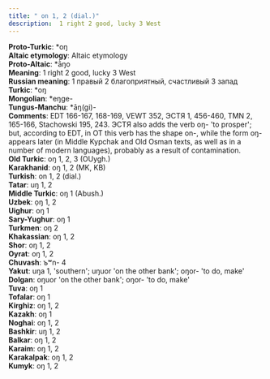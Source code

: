 ```yaml
---
title: " on 1, 2 (dial.)"
description:  1 right 2 good, lucky 3 West
---
```


<strong>Proto-Turkic</strong>:  *oŋ<br>
<strong>Altaic etymology</strong>:  Altaic etymology<br>
<strong> Proto-Altaic</strong>:  *ā̀ŋo<br>
<strong>Meaning</strong>:  1 right 2 good, lucky 3 West<br>
<strong>Russian meaning</strong>:  1 правый 2 благоприятный, счастливый 3 запад<br>
<strong>Turkic</strong>:  *oŋ<br>
<strong>Mongolian</strong>:  *eŋge-<br>
<strong>Tungus-Manchu</strong>:  *āŋ(gi)-<br>
<strong>Comments</strong>:  EDT 166-167, 168-169, VEWT 352, ЭСТЯ 1, 456-460, TMN 2, 165-166, Stachowski 195, 243. ЭСТЯ also adds the verb oŋ- 'to prosper'; but, according to EDT, in OT this verb has the shape on-, while the form oŋ- appears later (in Middle Kypchak and Old Osman texts, as well as in a number of modern languages), probably as a result of contamination.<br>
<strong>Old Turkic</strong>:  oŋ 1, 2, 3 (OUygh.)<br>
<strong>Karakhanid</strong>:  oŋ 1, 2 (MK, KB)<br>
<strong>Turkish</strong>:  on 1, 2 (dial.)<br>
<strong>Tatar</strong>:  uŋ 1, 2<br>
<strong>Middle Turkic</strong>:  oŋ 1 (Abush.)<br>
<strong>Uzbek</strong>:  ọŋ 1, 2<br>
<strong>Uighur</strong>:  oŋ 1<br>
<strong>Sary-Yughur</strong>:  oŋ 1<br>
<strong>Turkmen</strong>:  oŋ 2<br>
<strong>Khakassian</strong>:  oŋ 1, 2<br>
<strong>Shor</strong>:  oŋ 1, 2<br>
<strong>Oyrat</strong>:  oŋ 1, 2<br>
<strong>Chuvash</strong>:  ъʷn- 4<br>
<strong>Yakut</strong>:  uŋa 1, 'southern'; uŋuor 'on the other bank'; oŋor- 'to do, make'<br>
<strong>Dolgan</strong>:  oŋuor 'on the other bank'; oŋor- 'to do, make'<br>
<strong>Tuva</strong>:  oŋ 1<br>
<strong>Tofalar</strong>:  oŋ 1<br>
<strong>Kirghiz</strong>:  oŋ 1, 2<br>
<strong>Kazakh</strong>:  oŋ 1<br>
<strong>Noghai</strong>:  oŋ 1, 2<br>
<strong>Bashkir</strong>:  uŋ 1, 2<br>
<strong>Balkar</strong>:  oŋ 1, 2<br>
<strong>Karaim</strong>:  oŋ 1, 2<br>
<strong>Karakalpak</strong>:  oŋ 1, 2<br>
<strong>Kumyk</strong>:  oŋ 1, 2<br>


